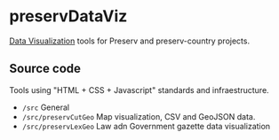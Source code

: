# preservDataViz
[Data Visualization](https://en.wikipedia.org/wiki/Data_visualization) tools for Preserv and preserv-country projects.

## Source code

Tools using "HTML + CSS + Javascript" standards and infraestructure.

* `/src`  General
* `/src/preservCutGeo`  Map visualization, CSV and GeoJSON data.
* `/src/preservLexGeo`  Law adn Government gazette data visualization

 
